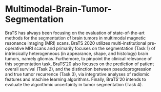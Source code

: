 # Multimodal-Brain-Tumor-Segmentation

BraTS has always been focusing on the evaluation of state-of-the-art methods for the segmentation of brain tumors in multimodal magnetic resonance imaging (MRI)
scans. BraTS 2020 utilizes multi-institutional pre-operative MRI scans and primarily focuses on the segmentation (Task 1) of intrinsically heterogeneous 
(in appearance, shape, and histology) brain tumors, namely gliomas. Furthemore, to pinpoint the clinical relevance of this segmentation task, 
BraTS’20 also focuses on the prediction of patient overall survival (Task 2), and the distinction between pseudoprogression and true tumor recurrence (Task 3), 
via integrative analyses of radiomic features and machine learning algorithms.
Finally, BraTS'20 intends to evaluate the algorithmic uncertainty in tumor segmentation (Task 4).
